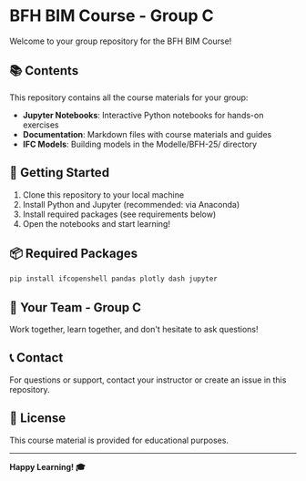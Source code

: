 # BFH BIM Course - Group C

Welcome to your group repository for the BFH BIM Course!

## 📚 Contents

This repository contains all the course materials for your group:

- **Jupyter Notebooks**: Interactive Python notebooks for hands-on exercises
- **Documentation**: Markdown files with course materials and guides
- **IFC Models**: Building models in the Modelle/BFH-25/ directory

## 🚀 Getting Started

1. Clone this repository to your local machine
2. Install Python and Jupyter (recommended: via Anaconda)
3. Install required packages (see requirements below)
4. Open the notebooks and start learning!

## 📦 Required Packages

```bash
pip install ifcopenshell pandas plotly dash jupyter
```

## 👥 Your Team - Group C

Work together, learn together, and don't hesitate to ask questions!

## 📞 Contact

For questions or support, contact your instructor or create an issue in this repository.

## 📝 License

This course material is provided for educational purposes.

---

**Happy Learning! 🎓**
